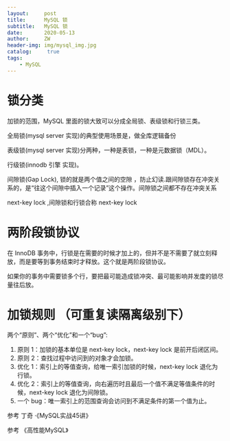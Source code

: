 ```yaml
---
layout:     post
title:      MySQL 锁
subtitle:   MySQL 锁
date:       2020-05-13
author:     ZW
header-img: img/mysql_img.jpg
catalog: 	 true
tags:
    - MySQL
---
```


# 锁分类
加锁的范围，MySQL 里面的锁大致可以分成全局锁、表级锁和行锁三类。

全局锁(mysql server 实现)的典型使用场景是，做全库逻辑备份

表级锁(mysql server 实现)分两种，一种是表锁，一种是元数据锁（MDL）。

行级锁(innodb 引擎 实现)。

间隙锁(Gap Lock), 锁的就是两个值之间的空隙 ，防止幻读.跟间隙锁存在冲突关系的，是“往这个间隙中插入一个记录”这个操作。间隙锁之间都不存在冲突关系

next-key lock ,间隙锁和行锁合称 next-key lock


# 两阶段锁协议
在 InnoDB 事务中，行锁是在需要的时候才加上的，但并不是不需要了就立刻释放，而是要等到事务结束时才释放。这个就是两阶段锁协议。

如果你的事务中需要锁多个行，要把最可能造成锁冲突、最可能影响并发度的锁尽量往后放。


# 加锁规则 （可重复读隔离级别下）
两个“原则”、两个“优化”和一个“bug”:
1. 原则 1：加锁的基本单位是 next-key lock，next-key lock 是前开后闭区间。
2. 原则 2：查找过程中访问到的对象才会加锁。
3. 优化 1：索引上的等值查询，给唯一索引加锁的时候，next-key lock 退化为行锁。
4. 优化 2：索引上的等值查询，向右遍历时且最后一个值不满足等值条件的时候，next-key lock 退化为间隙锁。
5. 一个 bug：唯一索引上的范围查询会访问到不满足条件的第一个值为止。




参考 丁奇 ·《MySQL实战45讲》
    
参考 《高性能MySQL》

